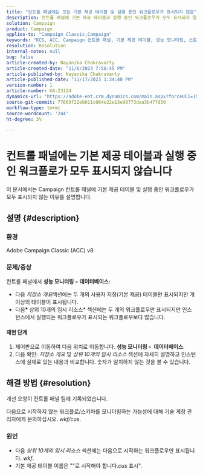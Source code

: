 ```yaml
---
title: "컨트롤 패널에는 모든 기본 제공 테이블 및 실행 중인 워크플로우가 표시되지 않음"
description: 컨트롤 패널에 기본 제공 테이블과 실행 중인 워크플로우가 모두 표시되지 않는 이유를 알아봅니다.
solution: Campaign
product: Campaign
applies-to: "Campaign Classic,Campaign"
keywords: "KCS, ACC, Campaign 컨트롤 패널, 기본 제공 테이블, 성능 모니터링, 스토리지 개요, 상위 10개의 임시 리소스"
resolution: Resolution
internal-notes: null
bug: false
article-created-by: Nayanika Chakravarty
article-created-date: "11/6/2023 7:58:45 PM"
article-published-by: Nayanika Chakravarty
article-published-date: "11/17/2023 1:34:40 PM"
version-number: 1
article-number: KA-23124
dynamics-url: "https://adobe-ent.crm.dynamics.com/main.aspx?forceUCI=1&pagetype=entityrecord&etn=knowledgearticle&id=d8a9bae2-de7c-ee11-8179-6045bd006ce9"
source-git-commit: 77669f22eb011c064e22e13e98773daa3b477d30
workflow-type: tm+mt
source-wordcount: '244'
ht-degree: 3%

---
```


# 컨트롤 패널에는 기본 제공 테이블과 실행 중인 워크플로가 모두 표시되지 않습니다


이 문서에서는 Campaign 컨트롤 패널에 기본 제공 테이블 및 실행 중인 워크플로우가 모두 표시되지 않는 이유를 설명합니다.

## 설명 {#description}


### 환경

Adobe Campaign Classic (ACC) v8

### 문제/증상

컨트롤 패널에서 <b>성능 모니터링</b> `>`  <b>데이터베이스</b>:

- 다음 *저장소 개요*&#x200B;섹션에는 두 개의 사용자 지정(기본 제공) 테이블만 표시되지만 개 이상의 테이블이 표시됩니다.
- 다음<b>* </b>상위 10개의 임시 리소스* 섹션에는 두 개의 워크플로우만 표시되지만 인스턴스에서 실행되는 워크플로우가 표시되는 워크플로우보다 많습니다.


#### 재현 단계

1. 제어판으로 이동하여 다음 위치로 이동합니다. <b>성능 모니터링 </b>`>` <b> 데이터베이스</b>.
2. 다음 확인: *저장소 개요* 및 *상위 10개의 임시 리소스* 섹션에 자세히 설명하고 인스턴스에 실제로 있는 내용과 비교합니다. 숫자가 일치하지 않는 것을 볼 수 있습니다.



## 해결 방법 {#resolution}


개선 요청이 컨트롤 패널 팀에 기록되었습니다.

다음으로 시작하지 않는 워크플로/스키마를 모니터링하는 가능성에 대해 기술 계정 관리자에게 문의하십시오. *wkf/cus*.

### 원인

- 다음 *상위 10개의 임시 리소스* 섹션에는 다음으로 시작하는 워크플로우만 표시됩니다. *wkf*.
- 기본 제공 테이블 이름은 &quot;&quot;로 시작해야 합니다.*cus* 표시&quot;.


